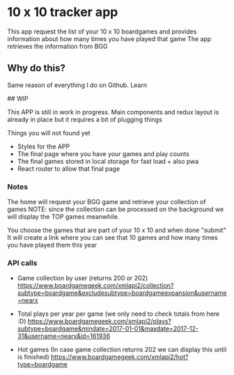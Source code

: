 # 10 x 10 tracker app

This app request the list of your 10 x 10 boardgames and provides information about how many times you have played that game
The app retrieves the information from BGG

## Why do this?

Same reason of everything I do on Github. Learn

## WIP

This APP is still in work in progress.
Main components and redux layout is already in place but it requires a bit of plugging things

Things you will not found yet
- Styles for the APP
- The final page where you have your games and play counts
- The final games stored in local storage for fast load + also pwa
- React router to allow that final page 

### Notes
The home will request your BGG game and retrieve your collection of games
NOTE: since the collection can be processed on the background we will display the TOP games meanwhile.

You choose the games that are part of your 10 x 10 and when done "submit"
It will create a link where you can see that 10 games and how many times you have played them this year

### API calls

- Game collection by user (returns 200 or 202)
https://www.boardgamegeek.com/xmlapi2/collection?subtype=boardgame&excludesubtype=boardgameexpansion&username=nearx


- Total plays per year per game (we only need to check totals from here :D)
https://www.boardgamegeek.com/xmlapi2/plays?subtype=boardgame&mindate=2017-01-01&maxdate=2017-12-31&username=nearx&id=161936


- Hot games (In case game collection returns 202 we can display this until is finished)
https://www.boardgamegeek.com/xmlapi2/hot?type=boardgame
